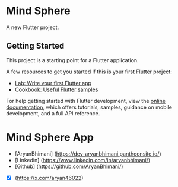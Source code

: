 # Mind Sphere

A new Flutter project.

## Getting Started

This project is a starting point for a Flutter application.

A few resources to get you started if this is your first Flutter project:

- [Lab: Write your first Flutter app](https://docs.flutter.dev/get-started/codelab)
- [Cookbook: Useful Flutter samples](https://docs.flutter.dev/cookbook)

For help getting started with Flutter development, view the
[online documentation](https://docs.flutter.dev/), which offers tutorials,
samples, guidance on mobile development, and a full API reference.
# Mind Sphere App

- [AryanBhimani] (https://dev-aryanbhimani.pantheonsite.io/)
- [Linkedin] (https://www.linkedin.com/in/aryanbhimani/)
- [Github] (https://github.com/AryanBhimani/)
- [X] (https://x.com/aryan46022)
